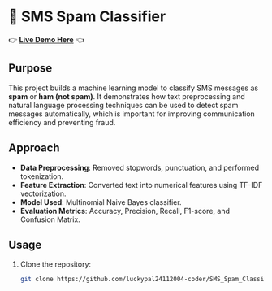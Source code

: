 # 📩 SMS Spam Classifier  
👉 [**Live Demo Here**](https://your-deployment-link.com) 👈  

## Purpose
This project builds a machine learning model to classify SMS messages as **spam** or **ham (not spam)**. It demonstrates how text preprocessing and natural language processing techniques can be used to detect spam messages automatically, which is important for improving communication efficiency and preventing fraud.

## Approach
- **Data Preprocessing**: Removed stopwords, punctuation, and performed tokenization.  
- **Feature Extraction**: Converted text into numerical features using TF-IDF vectorization.  
- **Model Used**: Multinomial Naive Bayes classifier.  
- **Evaluation Metrics**: Accuracy, Precision, Recall, F1-score, and Confusion Matrix.

## Usage
1. Clone the repository:  
   ```bash
   git clone https://github.com/luckypal24112004-coder/SMS_Spam_Classifier.git
